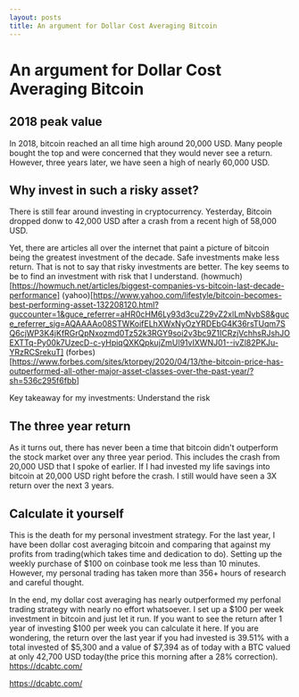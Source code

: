 ```yaml
---
layout: posts
title: An argument for Dollar Cost Averaging Bitcoin
---
```


# An argument for Dollar Cost Averaging Bitcoin

## 2018 peak value

In 2018, bitcoin reached an all time high around 20,000 USD. Many people bought the top and were concerned that they would never see a return. However, three years later, we have seen a high of nearly 60,000 USD.

## Why invest in such a risky asset?

There is still fear around investing in cryptocurrency. Yesterday, Bitcoin dropped donw to 42,000 USD after a crash from a recent high of 58,000 USD.

Yet, there are articles all over the internet that paint a picture of bitcoin being the greatest investment of the decade. Safe investments make less return. That is not to say that risky investments are better. The key seems to be to find an investment with risk that I understand.
(howmuch)[https://howmuch.net/articles/biggest-companies-vs-bitcoin-last-decade-performance]
(yahoo)[https://www.yahoo.com/lifestyle/bitcoin-becomes-best-performing-asset-132208120.html?guccounter=1&guce_referrer=aHR0cHM6Ly93d3cuZ29vZ2xlLmNvbS8&guce_referrer_sig=AQAAAAo08STWKoifELhXWxNyOzYRDEbG4K36rsTUqm7SQ6cjWP3K4jKfRGrQpNxozmd0Tz52k3RGY9soi2v3bc9Z1ICRzjVchhsRJshJOEXTTq-Py00k7UzecD-c-yHpiqQXKQpkujZmUl91vIXWNJ01--ivZl82PKJu-YRzRCSrekuT]
(forbes)[https://www.forbes.com/sites/ktorpey/2020/04/13/the-bitcoin-price-has-outperformed-all-other-major-asset-classes-over-the-past-year/?sh=536c295f6fbb]

Key takeaway for my investments: Understand the risk

## The three year return

As it turns out, there has never been a time that bitcoin didn't outperform the stock market over any three year period. This includes the crash from 20,000 USD that I spoke of earlier. If I had invested my life savings into bitcoin at 20,000 USD right before the crash. I still would have seen a 3X return over the next 3 years.

## Calculate it yourself

This is the death for my personal investment strategy. For the last year, I have been dollar cost averaging bitcoin and comparing that against my profits from trading(which takes time and dedication to do). Setting up the weekly purchase of $100 on coinbase took me less than 10 minutes. However, my personal trading has taken more than 356+ hours of research and careful thought.

In the end, my dollar cost averaging has nearly outperformed my perfonal trading strategy with nearly no effort whatsoever. I set up a $100 per week investment in bitcoin and just let it run. If you want to see the return after 1 year of investing $100 per week you can calculate it here. If you are wondering, the return over the last year if you had invested is 39.51% with a total invested of $5,300 and a value of $7,394 as of today with a BTC valued at only 42,700 USD today(the price this morning after a 28% correction).
https://dcabtc.com/

https://dcabtc.com/
